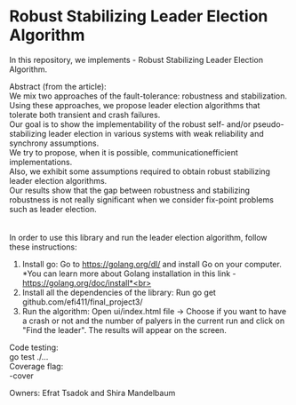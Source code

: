 # Robust Stabilizing Leader Election Algorithm

In this repository, we implements - Robust Stabilizing Leader Election Algorithm.

Abstract (from the article):<br>
We mix two approaches of the fault-tolerance: robustness and stabilization.<br>
Using these approaches, we propose leader election algorithms that tolerate both transient and crash failures.<br>
Our goal is to show the implementability of the robust self- and/or pseudo- stabilizing leader election in various systems with weak reliability and synchrony assumptions.<br>
We try to propose, when it is possible, communicationefficient implementations.<br>
Also, we exhibit some assumptions required to obtain robust stabilizing leader election algorithms.<br>
Our results show that the gap between robustness and stabilizing robustness is not really significant when we consider fix-point problems such as leader election.<br>
<br><br>
In order to use this library and run the leader election algorithm, follow these instructions:

1. Install go: Go to https://golang.org/dl/ and install Go on your computer.<br>
*You can learn more about Golang installation in this link - https://golang.org/doc/install*<br>
2. Install all the dependencies of the library: Run go get github.com/efi411/final_project3/<br>
3. Run the algorithm: Open ui/index.html file -> Choose if you want to have a crash or not and the number of palyers in the current run and click on "Find the leader". The results will appear on the screen.<br>


Code testing:<br>
go test ./...<br>
Coverage flag:<br>
-cover

Owners: Efrat Tsadok and Shira Mandelbaum
